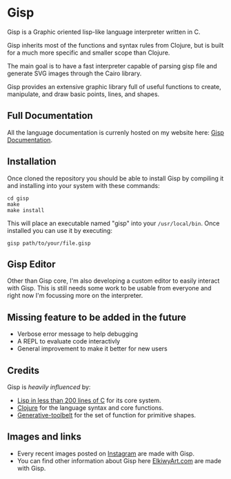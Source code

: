 # Gisp
Gisp is a Graphic oriented lisp-like language interpreter written in C.

Gisp inherits most of the functions and syntax rules from Clojure, but
is built for a much more specific and smaller scope than Clojure.

The main goal is to have a fast interpreter capable of parsing gisp
file and generate SVG images through the Cairo library.

Gisp provides an extensive graphic library full of useful
functions to create, manipulate, and draw basic points, lines, and shapes.

## Full Documentation
All the language documentation is currenly hosted on my website here: [Gisp Documentation](https://elkiwyart.com/site/gisp_documentation.html).

## Installation
Once cloned the repository you should be able to install Gisp by compiling it and installing into your system with these commands:
```
cd gisp
make
make install
```
This will place an executable named "gisp" into your `/usr/local/bin`.
Once installed you can use it by executing:
```
gisp path/to/your/file.gisp
```

## Gisp Editor
Other than Gisp core, I'm also developing a custom editor to easily
interact with Gisp. This is still needs some work to be usable from
everyone and right now I'm focussing more on the interpreter.

## Missing feature to be added in the future
 - Verbose error message to help debugging
 - A REPL to evaluate code interactivly
 - General improvement to make it better for new users

## Credits
Gisp is *heavily influenced* by:
 - [Lisp in less than 200 lines of C](https://carld.github.io/2017/06/20/lisp-in-less-than-200-lines-of-c.html) for its core system.
 - [Clojure](https://clojure.org) for the language syntax and core functions.
 - [Generative-toolbelt](https://github.com/elkiwy/generative-toolbelt) for the set of function for primitive shapes.
   
## Images and links
 - Every recent images posted on [Instagram](https://instagram.com/elkiwy) are made with Gisp.
 - You can find other information about Gisp here [ElkiwyArt.com](https://elkiwyart.com/site/gisp.html) are made with Gisp.

